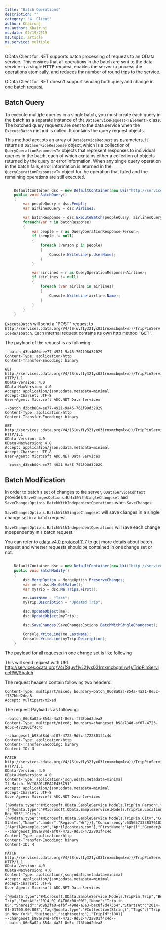 ```yaml
---
title: "Batch Operations"
description: ""
category: "4. Client"
author: Khairunj
ms.author: Khairunj
ms.date: 02/19/2019
ms.topic: article
ms.service: multiple
---
```

 
OData Client for .NET supports batch processing of requests to an OData service. This ensures that all operations in the batch are sent to the data service in a single HTTP request, enables the server to process the operations atomically, and reduces the number of round trips to the service.

OData Client for .NET doesn't support sending both query and change in one batch request.
 
## Batch Query 

To execute multiple queries in a single batch, you must create each query in the batch as a separate instance of the `DataServiceRequest<TElement>` class. The batched query requests are sent to the data service when the `ExecuteBatch` method is called. It contains the query request objects. 

This method accepts an array of `DataServiceRequest` as parameters. It returns a `DataServiceResponse` object, which is a collection of `QueryOperationResponse<T>` objects that represent responses to individual queries in the batch, each of which contains either a collection of objects returned by the query or error information. When any single query operation in the batch fails, error information is returned in the `QueryOperationResponse<T>` object for the operation that failed and the remaining operations are still executed. 

``` csharp

    DefaultContainer dsc = new DefaultContainer(new Uri("http://services.odata.org/V4/(S(uvf1y321yx031rnxmcbqmlxw))/TripPinServiceRW/"));
    public void BatchQuery()
    {
        var peopleQuery = dsc.People;
        var airlinesQuery = dsc.Airlines;

        var batchResponse = dsc.ExecuteBatch(peopleQuery, airlinesQuery);
        foreach(var r in batchResponse)
        {
            var people = r as QueryOperationResponse<Person>;
            if (people != null)
            {
                foreach (Person p in people)
                {
                    Console.WriteLine(p.UserName);
                }
            }

            var airlines = r as QueryOperationResponse<Airline>;
            if (airlines != null)
            {
                foreach (var airline in airlines)
                {
                    Console.WriteLine(airline.Name);
                }
            }
        }
    }

```

`ExecuteBatch` will send a "POST" request to `http://services.odata.org/V4/(S(uvf1y321yx031rnxmcbqmlxw))/TripPinServiceRW/$batch`. Each internal request contains its own http method "GET".

The payload of the request is as following:

	--batch_d3bcb804-ee77-4921-9a45-761f98d32029
	Content-Type: application/http
	Content-Transfer-Encoding: binary
	
	GET http://services.odata.org/V4/(S(uvf1y321yx031rnxmcbqmlxw))/TripPinServiceRW/People HTTP/1.1
	OData-Version: 4.0
	OData-MaxVersion: 4.0
	Accept: application/json;odata.metadata=minimal
	Accept-Charset: UTF-8
	User-Agent: Microsoft ADO.NET Data Services
	
	--batch_d3bcb804-ee77-4921-9a45-761f98d32029
	Content-Type: application/http
	Content-Transfer-Encoding: binary
	
	GET http://services.odata.org/V4/(S(uvf1y321yx031rnxmcbqmlxw))/TripPinServiceRW/Airlines HTTP/1.1
	OData-Version: 4.0
	OData-MaxVersion: 4.0
	Accept: application/json;odata.metadata=minimal
	Accept-Charset: UTF-8
	User-Agent: Microsoft ADO.NET Data Services
	
	--batch_d3bcb804-ee77-4921-9a45-761f98d32029--

## Batch Modification 

In order to batch a set of changes to the server, `ODataServiceContext` provides `SaveChangesOptions.BatchWithSingleChangeset` and `SaveChangesOptions.BatchWithIndependentOperations` when `SaveChanges`.

`SaveChangesOptions.BatchWithSingleChangeset` will save changes in a single change set in a batch request.

`SaveChangesOptions.BatchWithIndependentOperations` will save each change independently in a batch request. 

You can refer to [odata v4.0 protocol 11.7](http://docs.oasis-open.org/odata/odata/v4.0/errata02/os/complete/part1-protocol/odata-v4.0-errata02-os-part1-protocol-complete.html#_Toc406398359) to get more details about batch request and whether requests should be contained in one change set or not.
 

``` csharp

    DefaultContainer dsc = new DefaultContainer(new Uri("http://services.odata.org/V4/(S(uvf1y321yx031rnxmcbqmlxw))/TripPinServiceRW/"));
    public void BatchModify()
    {
        dsc.MergeOption = MergeOption.PreserveChanges;
        var me = dsc.Me.GetValue();
        var myTrip = dsc.Me.Trips.First();

        me.LastName = "Test";
        myTrip.Description = "Updated Trip";

        dsc.UpdateObject(me);
        dsc.UpdateObject(myTrip);

        dsc.SaveChanges(SaveChangesOptions.BatchWithSingleChangeset);

        Console.WriteLine(me.LastName);
        Console.WriteLine(myTrip.Description);
    }
```

The payload for all requests in one change set is like following

This will send request with URL http://services.odata.org/V4/(S(uvf1y321yx031rnxmcbqmlxw))/TripPinServiceRW/$batch.

The request headers contain following two headers:

	Content-Type: multipart/mixed; boundary=batch_06d8a02a-854a-4a21-8e5c-f737bbd2dea8
	Accept: multipart/mixed

The request Payload is as following:

	--batch_06d8a02a-854a-4a21-8e5c-f737bbd2dea8
	Content-Type: multipart/mixed; boundary=changeset_b98a784d-af07-4723-9d5c-4722801f4c4d
	
	--changeset_b98a784d-af07-4723-9d5c-4722801f4c4d
	Content-Type: application/http
	Content-Transfer-Encoding: binary
	Content-ID: 3
	
	PATCH http://services.odata.org/V4/(S(uvf1y321yx031rnxmcbqmlxw))/TripPinServiceRW/Me HTTP/1.1
	OData-Version: 4.0
	OData-MaxVersion: 4.0
	Content-Type: application/json;odata.metadata=minimal
	If-Match: W/"08D24EFA2E435C91"
	Accept: application/json;odata.metadata=minimal
	Accept-Charset: UTF-8
	User-Agent: Microsoft ADO.NET Data Services
	
	{"@odata.type":"#Microsoft.OData.SampleService.Models.TripPin.Person","AddressInfo@odata.type":"#Collection(Microsoft.OData.SampleService.Models.TripPin.Location)","AddressInfo":[{"@odata.type":"#Microsoft.OData.SampleService.Models.TripPin.Location","Address":"P.O. Box 555","City":{"@odata.type":"#Microsoft.OData.SampleService.Models.TripPin.City","CountryRegion":"United States","Name":"Lander","Region":"WY"}}],"Concurrency":635657333837618321,"Emails@odata.type":"#Collection(String)","Emails":["April@example.com","April@contoso.com"],"FirstName":"April","Gender@odata.type":"#Microsoft.OData.SampleService.Models.TripPin.PersonGender","Gender":"Female","LastName":"Test","UserName":"aprilcline"}
	--changeset_b98a784d-af07-4723-9d5c-4722801f4c4d
	Content-Type: application/http
	Content-Transfer-Encoding: binary
	Content-ID: 4
	
	PATCH http://services.odata.org/V4/(S(uvf1y321yx031rnxmcbqmlxw))/TripPinServiceRW/Me/Trips(1001) HTTP/1.1
	OData-Version: 4.0
	OData-MaxVersion: 4.0
	Content-Type: application/json;odata.metadata=minimal
	Accept: application/json;odata.metadata=minimal
	Accept-Charset: UTF-8
	User-Agent: Microsoft ADO.NET Data Services
	
	{"@odata.type":"#Microsoft.OData.SampleService.Models.TripPin.Trip","Budget":3000,"Description":"Updated Trip","EndsAt":"2014-01-04T00:00:00Z","Name":"Trip in US","ShareId":"9d9b2fa0-efbf-490e-a5e3-bac8f7d47354","StartsAt":"2014-01-01T00:00:00Z","Tags@odata.type":"#Collection(String)","Tags":["Trip in New York","business","sightseeing"],"TripId":1001}
	--changeset_b98a784d-af07-4723-9d5c-4722801f4c4d--
	--batch_06d8a02a-854a-4a21-8e5c-f737bbd2dea8--

